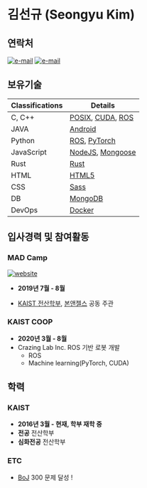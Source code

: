 # 김선규 (Seongyu Kim)

## 연락처

[![e-mail](https://img.shields.io/badge/email-sklationd@gmail.com-blue.svg)](mailto:sklationd@gmail.com) 
[![e-mail](https://img.shields.io/badge/email-skkiss98@kaist.ac.kr-blue.svg)](mailto:skkiss98@kaist.ac.kr) 



## 보유기술

| Classifications | Details                                  |
| --------------- | ---------------------------------------- |
| C, C++          | [POSIX](http://standards.ieee.org/develop/wg/POSIX.html), [CUDA](https://developer.nvidia.com/cuda-zone), [ROS](https://www.ros.org/about-ros/) |, 
| JAVA            | [Android](https://developer.android.com/) |
| Python          | [ROS](https://www.ros.org/about-ros/), [PyTorch](https://pytorch.org/) |
| JavaScript      | [NodeJS](https://nodejs.org/ko/about/), [Mongoose](https://mongoosejs.com/) |
| Rust            | [Rust](https://www.rust-lang.org) |
| HTML            | [HTML5](https://www.w3.org/TR/html5/) |
| CSS             | [Sass](http://sass-lang.com/) |
| DB              | [MongoDB](https://www.mongodb.com/) |
| DevOps          | [Docker](https://www.docker.com/) |


## 입사경력 및 참여활동

### MAD Camp
[![website](https://img.shields.io/badge/website-MADCAMP-blue.svg)](https://madcamp.io/)

* **2019년 7월 - 8월**

* [KAIST 전산학부](https://cs.kaist.ac.kr/), [본앤젤스](http://bonangels.net/) 공동 주관

### KAIST COOP

* **2020년 3월 - 8월**
* Crazing Lab Inc. ROS 기반 로봇 개발
    * ROS
    * Machine learning(PyTorch, CUDA)

## 학력

### KAIST

* **2016년 3월 - 현재, 학부 재학 중**
* **전공** 전산학부
* **심화전공** 전산학부

### ETC
- [BoJ](https://www.acmicpc.net/user/skkiss98) 300 문제 달성 ! 
